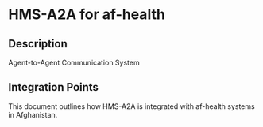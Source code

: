 # HMS-A2A for af-health

## Description

Agent-to-Agent Communication System

## Integration Points

This document outlines how HMS-A2A is integrated with af-health systems in Afghanistan.
